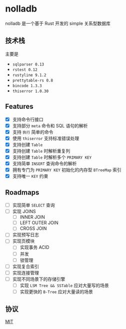 # nolladb

nolladb 是一个基于 Rust 开发的 simple 关系型数据库

## 技术栈

主要是

- `sqlparser 0.13`
- `rstest 0.12`
- `rustyline 9.1.2`
- `prettytable-rs 0.8`
- `bincode 1.3.3`
- `thiserror 1.0.30`

## Features

- [x] 支持命令行接口
- [x] 支持部分 `meta` 命令和 SQL 语句的解析
- [x] 支持 `执行` 简单的命令
- [x] 使用 `thiserror` 支持标准错误处理
- [x] 支持创建 `Table`
- [x] 支持创建 `Table` 时解析重复列
- [x] 支持创建 `Table` 时解析多个 `PRIMARY KEY`
- [x] 支持简单 `INSERT` 查询命令的解析
- [x] 拥有专门为 `PRIMARY KEY` 初始化的内存型 `BTreeMap` 索引
- [x] 支持唯一 `KEY` 约束

## Roadmaps

- [ ] 实现简单 `SELECT` 查询
- [ ] 实现 JOINS
  - [ ] INNER JOIN
  - [ ] LEFT OUTER JOIN
  - [ ] CROSS JOIN
- [ ] 实现预写日志
- [ ] 实现页模块
  - [ ] 实现事务 ACID
  - [ ] 并发
  - [ ] 锁管理
- [ ] 实现复合索引
- [ ] 实现连接管理
- [ ] 实现不同场景下的存储引擎
  - [ ] 实现 `LSM Tree && SSTable` 应对大量写的场景
  - [ ] 实现更快的 `B-Tree` 应对大量读的场景

## 协议

[MIT](./LICENSE)
